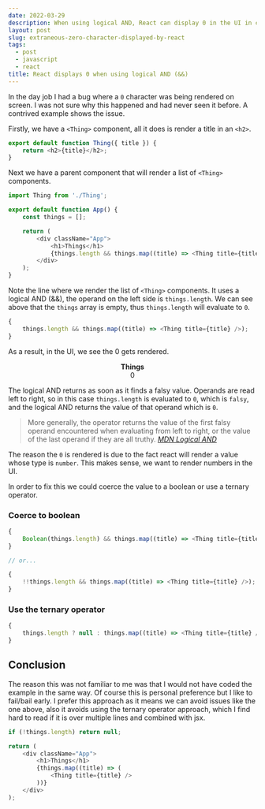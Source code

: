 ```yaml
---
date: 2022-03-29
description: When using logical AND, React can display 0 in the UI in certain circumstances and this might not be what you expect. It is however the correct behaviour and I was not aware why.
layout: post
slug: extraneous-zero-character-displayed-by-react
tags:
  - post
  - javascript
  - react
title: React displays 0 when using logical AND (&&)
---
```


In the day job I had a bug where a `0` character was being rendered on screen. I was not sure why this happened and had never seen it before. A contrived example shows the issue.

Firstly, we have a `<Thing>` component, all it does is render a title in an `<h2>`.

```js
export default function Thing({ title }) {
	return <h2>{title}</h2>;
}
```

Next we have a parent component that will render a list of `<Thing>` components.

```js
import Thing from './Thing';

export default function App() {
	const things = [];

	return (
		<div className="App">
			<h1>Things</h1>
			{things.length && things.map((title) => <Thing title={title} />)}
		</div>
	);
}
```

Note the line where we render the list of `<Thing>` components. It uses a logical AND (&&), the operand on the left side is `things.length`. We can see above that the `things` array is empty, thus `things.length` will evaluate to `0`.

```js
{
	things.length && things.map((title) => <Thing title={title} />);
}
```

As a result, in the UI, we see the 0 gets rendered.

<p style="display: flex; flex-direction: column; align-items: center;" class="info">
<strong>Things</strong>
0
</p>

The logical AND returns as soon as it finds a falsy value. Operands are read left to right, so in this case `things.length` is evaluated to `0`, which is `falsy`, and the logical AND returns the value of that operand which is `0`.

> More generally, the operator returns the value of the first falsy operand encountered when evaluating from left to right, or the value of the last operand if they are all truthy.
> <cite><a href="https://developer.mozilla.org/en-US/docs/Web/JavaScript/Reference/Operators/Logical_AND">MDN Logical AND</a></cite>

The reason the `0` is rendered is due to the fact react will render a value whose type is `number`. This makes sense, we want to render numbers in the UI.

In order to fix this we could coerce the value to a boolean or use a ternary operator.

### Coerce to boolean

```js
{
	Boolean(things.length) && things.map((title) => <Thing title={title} />);
}

// or...

{
	!!things.length && things.map((title) => <Thing title={title} />);
}
```

### Use the ternary operator

```js
{
	things.length ? null : things.map((title) => <Thing title={title} />);
}
```

## Conclusion

The reason this was not familiar to me was that I would not have coded the example in the same way. Of course this is personal preference but I like to fail/bail early. I prefer this approach as it means we can avoid issues like the one above, also it avoids using the ternary operator approach, which I find hard to read if it is over multiple lines and combined with jsx.

```js
if (!things.length) return null;

return (
	<div className="App">
		<h1>Things</h1>
		{things.map((title) => (
			<Thing title={title} />
		))}
	</div>
);
```

